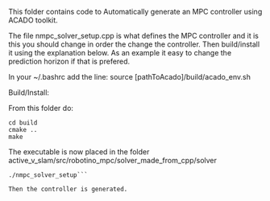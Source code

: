 This folder contains code to Automatically generate an MPC controller using ACADO toolkit.

The file nmpc_solver_setup.cpp is what defines the MPC controller and it is this you should change in order the change the controller. Then build/install it using the explanation below. As an example it easy to change the prediction horizon if that is prefered.

In your ~/.bashrc add the line:
source [pathToAcado]/build/acado_env.sh

Build/Install: 

From this folder do:

```mkdir build
cd build
cmake ..
make
```
The executable is now placed in the folder active_v_slam/src/robotino_mpc/solver_made_from_cpp/solver

```cd active_v_slam/src/robotino_mpc/solver_made_from_cpp/solver
./nmpc_solver_setup```

Then the controller is generated.



